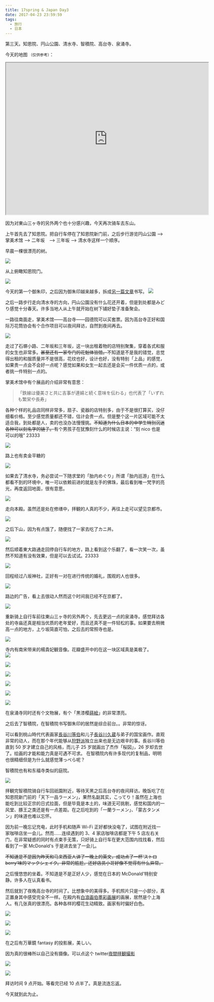 ```yaml
---
title: 17spring & Japan Day3
date: 2017-04-23 23:59:59
tags:
  - 旅行
  - 日本
---
```


第三天。知恩院、円山公園、清水寺、智積院、高台寺、泉涌寺。

今天的地图 `（仅供参考）`：

<iframe src="https://www.google.com/maps/d/u/0/embed?mid=1gMdLjEidkK5Abzh-WGDNPddJUuA" width="640" height="480"></iframe>

因为对東山三ヶ寺的另外两个也十分感兴趣，今天再次骑车去东山。

上午首先去了知恩院。把自行车停在了知恩院新门前，之后步行游览円山公園 ——> 掌美术馆 ——> 二年坂　——> 三年坂 ——> 清水寺这样一个顺序。

早晨一棵很漂亮的树。

![](https://c1.staticflickr.com/5/4190/33580496064_e77b6e40ba_k.jpg)

从上俯瞰知恩院门。

![](https://c1.staticflickr.com/5/4178/34422557825_8ea4e8dcbd_k.jpg)

今天的第一个御朱印，之后因为御朱印越来越多，拆成[另一篇文章]()书写。
![](https://c1.staticflickr.com/5/4184/33580797374_820985173a_k.jpg)

之后一路步行走向清水寺的方向，円山公園没有什么花还开着，但是到处都是みどり感觉十分春天。许多当地人从上午就开始在树下铺好垫子准备聚会。

一路往南面走，掌美术馆——高台寺——园德院可以买套票。因为高台寺正好和国际万花筒协会有个合作项目可以夜间拜访，自然到夜间再去。

![](https://c1.staticflickr.com/5/4175/33614418193_2a74271e8d.jpg)

走过了石塀小路、二年坂和三年坂，这一块出租着物的店特别聚集，穿着各式和服的女生也非常多。<del>甚至还有一家专门的花魁体验馆。</del>不知道是不是我的错觉，总觉得出租的和服质量并不是很高，花纹也好，设计也好，没有特别「上品」的感觉，如果贵一点会不会好一点呢？感觉如果和女生一起去还是会买一件优质一点的，或者挑一件特别一点的。

掌美术馆中有个展品的介绍非常有意思：

> 「鉄線は優美さと共に吉事が連綿と続く意味を伝わる」也代表了「いずれも繁栄や長寿」

各种个样的礼品店同样非常多，扇子、瓷器的店特别多，由于不是很打算买，没仔细看价格。至少感觉质量都还不错，估计会贵一点。但是整个这一片区域可能不太适合我，到处都是人，卖的也没办法慢慢挑。<del>不知道为什么日本的中学生特别沉迷各种可以刻名字的链子。</del>有个男孩子在犹豫刻什么的时候店主说：“刻 nico 也是可以的哦” 23333

![](https://c1.staticflickr.com/5/4190/34292027201_661003f7f9_k.jpg)

路上也有卖金平糖的

![](https://c1.staticflickr.com/5/4174/33613924243_7cb90bd7f1_z.jpg)

如果去了清水寺，务必尝试一下随求堂的「胎内めぐり」所谓「胎内巡游」在什么都看不到的环境中，唯一可以依赖前进的就是左手的佛珠，最后看到唯一梵字的亮光，再度返回地面，很有意思。

![](https://c1.staticflickr.com/5/4172/33580498914_4f80c5d2ae_k.jpg)

走向本殿。虽然还是处在修缮中，拝観的人真的不少，再往上走可以望见京都市。

![](https://c1.staticflickr.com/5/4166/34423261435_86bc1ead60_k.jpg)

之后下山，因为有点饿了，随便找了一家去吃了カニ丼。

![](https://c1.staticflickr.com/3/2866/33580503374_22a3c201d5_k.jpg)

然后顺着東大路通走回停自行车的地方，路上看到这个乐翻了，看一次笑一次，虽然不知道有没有效果，但是可以去试试。23333

![](https://c1.staticflickr.com/3/2884/34380974346_b8afe2cda1_k.jpg)

回程经过八坂神社，正好有一对在进行传统的婚礼，围观的人也很多。

![](https://c1.staticflickr.com/5/4156/34037576230_5921125894_k.jpg)

路边的广告，看上去很动人然而这个时间我已经不在京都了。

![](https://c1.staticflickr.com/5/4192/34423379845_a9b4a57d3f_c.jpg)

重新骑上自行车前往東山三ヶ寺的另外两个，先去更远一点的泉涌寺。感觉拜访各处的寺庙还真是相当优质的老年爱好，而且还真不是一件轻松的事。如果要去稍微高一点的地方，上り坂简直可怕，之后去的常照寺也是。

![](https://c1.staticflickr.com/5/4190/33580516264_51c8f98b8f_k.jpg)

寺内有南宋带来的楊貴妃観音像。花瓣盛开中的在这一块区域真是美极了。  
![](https://c1.staticflickr.com/5/4162/34291563491_debc93160e_k.jpg)

![](https://c1.staticflickr.com/5/4155/34380983706_7035b2d596_k.jpg)

![](https://c1.staticflickr.com/5/4170/33580519174_fd653a28e5_k.jpg)

![](https://c1.staticflickr.com/5/4166/34380996536_efd2015b86_k.jpg)

![](https://c1.staticflickr.com/5/4162/34381000196_a95a1a036e_k.jpg)

![](https://c1.staticflickr.com/5/4170/34291560061_01c4c852b0_k.jpg)

在泉涌寺同时还有个文物展，有个「黒漆樱[蒔絵](https://ja.wikipedia.org/wiki/%E8%92%94%E7%B5%B5)」的非常漂亮。

之后去了智積院，在智積院书写御朱印的居然是综合前台。。非常的惊讶。

可以看到桃山時代代表画家[長谷川等伯](https://ja.wikipedia.org/wiki/%E9%95%B7%E8%B0%B7%E5%B7%9D%E7%AD%89%E4%BC%AF)和儿子[長谷川久蔵](https://ja.wikipedia.org/wiki/%E9%95%B7%E8%B0%B7%E5%B7%9D%E4%B9%85%E8%94%B5)与弟子的国宝画作。直观非常的动人，而在那个年代能够从[狩野派](https://zh.wikipedia.org/wiki/%E7%8B%A9%E9%87%8E%E6%B4%BE)独立出来也是无边艰辛的事。長谷川等伯直到 50 岁才建立自己的风格，而儿子 25 岁就画出了杰作「桜図」，26 岁却去世了。绘画的才能和能力真是可遇不可求。
在智積院内有许多现代的复制品，明明也很精细但是为什么就感觉薄っぺら呢？

智積院也有和东福寺类似的庭院。

![](https://c1.staticflickr.com/5/4169/34291565931_0c9a343895_k.jpg)

拝観完智積院骑自行车回祇園附近，等待天黑之后高台寺的夜间拜访。晚饭吃了在知恩院新门前的「天下一品ラーメン」，果然名副其实，こってり！虽然在上海也能吃到比较正宗的日式拉面，但是毕竟是本土的，味道无可挑剔，感觉和国内的一风堂、豚王之类还是有一点差距。在之后吃到的「一蘭ラーメン」、「蒙古タンメン」的味道也难以忘怀。

因为前一晚忘记充电，此时手机和随声 Wi-Fi 正好都快没电了，试图在附近找一家咖啡店坐一会儿。然而……连续遇到的 3、4 家店咖啡店都是下午 5 店左右关门，在非常疑惑的同时有点束手无策，只好骑上自行车在更大范围内找找看，然后看到了一家 McDonald's 于是进去坐了一会儿。

<del>不知道是不是因为昨天和马来西亚人讲了一晚上的英文，成功点了一杯‘ストロ berry’味的マックシェイク。非常的尴尬，还好店员小哥好像不觉得有什么异常。</del>

之后慢悠悠的坐着。不知道是不是正好人少，感觉在日本的 McDonald'特别安静。许多人在认真看书。

然后就到了夜晚高台寺的时间了。比想象中的美得多。手机照片只是一小部分，真正置身其中感受完全不一样。在殿内有[白浪画伯墨彩画展](http://hakurou.jp/)的画展，居然是个上海人。有几张真的很漂亮。各种各样的樱花生动精致。画家有时偏好白色。

![](https://c1.staticflickr.com/5/4194/34291566651_cc82205214_z.jpg)

![](https://c1.staticflickr.com/5/4190/34037593190_50c7046b27_z.jpg)

![](https://c1.staticflickr.com/5/4161/34037594070_2dbe9108a2_z.jpg)

在之后有万華鏡 fantasy 的投影展，美しい。

因为真的很棒所以自己没有摄像。可以点这个 twitter[夜間拝観撮影](https://twitter.com/i/web/status/837309842448490496)

![](https://c1.staticflickr.com/5/4181/33612325753_4254416507_z.jpg)

![](https://c1.staticflickr.com/5/4155/33612327043_a5e428ce6d_z.jpg)

拜访时间 9 点开始。等看完已经 10 点半了。真是流连忘返。

今天就到此为止。
